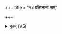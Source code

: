+++
title = "१४ प्रतिघ्नानाः सम्"

+++
<details><summary>मूलम् (VS)</summary>

प्र॑तिघ्ना॒नाः सं धा॑व॒न्तूरः॑ पटू॒रावा॑घ्ना॒नाः। अ॑घा॒रिणी॑र्विके॒श्यो᳡ रुद॒त्यः१॒॑ पुरु॑षे ह॒ते र॑दि॒ते अ॑र्बुदे॒ तव॑ ॥
</details>